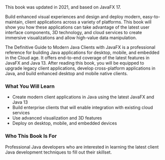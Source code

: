 This book was updated in 2021, and based on JavaFX 17.

Build enhanced visual experiences and design and deploy modern, easy-to-maintain, client applications across a variety of platforms. This book will show you how these applications can take advantage of the latest user interface components, 3D technology, and cloud services to create immersive visualizations and allow high-value data manipulation. 

The Definitive Guide to Modern Java Clients with JavaFX is a professional reference for building Java applications for desktop, mobile, and embedded in the Cloud age. It offers end-to-end coverage of the latest features in JavaFX and Java 13. After reading this book, you will be equipped to upgrade legacy client applications, develop cross-platform applications in Java, and build enhanced desktop and mobile native clients.

### What You Will Learn

* Create modern client applications in Java using the latest JavaFX and Java 13
* Build enterprise clients that will enable integration with existing cloud services 
* Use advanced visualization and 3D features
* Deploy on desktop, mobile, and embedded devices


### Who This Book Is For
Professional Java developers who are interested in learning the latest client Java development techniques to fill out their skillset. 
